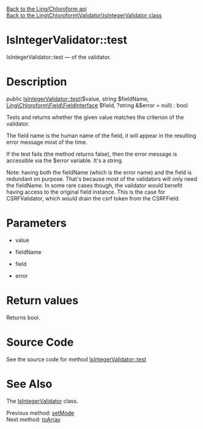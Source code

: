 [Back to the Ling/Chloroform api](https://github.com/lingtalfi/Chloroform/blob/master/doc/api/Ling/Chloroform.md)<br>
[Back to the Ling\Chloroform\Validator\IsIntegerValidator class](https://github.com/lingtalfi/Chloroform/blob/master/doc/api/Ling/Chloroform/Validator/IsIntegerValidator.md)


IsIntegerValidator::test
================



IsIntegerValidator::test — of the validator.




Description
================


public [IsIntegerValidator::test](https://github.com/lingtalfi/Chloroform/blob/master/doc/api/Ling/Chloroform/Validator/IsIntegerValidator/test.md)($value, string $fieldName, [Ling\Chloroform\Field\FieldInterface](https://github.com/lingtalfi/Chloroform/blob/master/doc/api/Ling/Chloroform/Field/FieldInterface.md) $field, ?string &$error = null) : bool




Tests and returns whether the given value matches the criterion
of the validator.

The field name is the human name of the field, it will appear in
the resulting error message most of the time.


If the test fails (the method returns false), then
the error message is accessible via the $error variable.
It's a string.



Note: having both the fieldName (which is the error name) and the field is redundant on purpose.
That's because most of the validators will only need the fieldName.
In some rare cases though, the validator would benefit having access to the original field instance.
This is the case for CSRFValidator, which would drain the csrf token from the CSRFField.




Parameters
================


- value

    

- fieldName

    

- field

    

- error

    


Return values
================

Returns bool.








Source Code
===========
See the source code for method [IsIntegerValidator::test](https://github.com/lingtalfi/Chloroform/blob/master/Validator/IsIntegerValidator.php#L70-L119)


See Also
================

The [IsIntegerValidator](https://github.com/lingtalfi/Chloroform/blob/master/doc/api/Ling/Chloroform/Validator/IsIntegerValidator.md) class.

Previous method: [setMode](https://github.com/lingtalfi/Chloroform/blob/master/doc/api/Ling/Chloroform/Validator/IsIntegerValidator/setMode.md)<br>Next method: [toArray](https://github.com/lingtalfi/Chloroform/blob/master/doc/api/Ling/Chloroform/Validator/IsIntegerValidator/toArray.md)<br>

